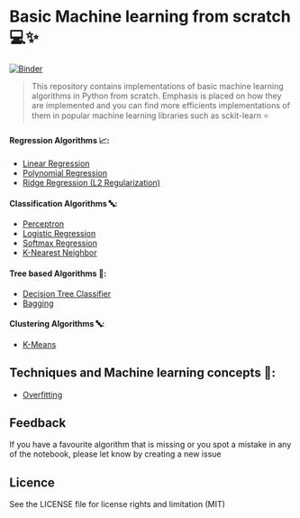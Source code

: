 # Basic Machine learning from scratch :computer::sparkles:
[![Binder](https://mybinder.org/badge_logo.svg)](https://mybinder.org/v2/gh/david-adewoyin/machine_learning_from_scatch/HEAD)  
> This repository contains implementations of basic machine learning algorithms in Python from scratch. Emphasis is placed on how they are implemented and you can find more efficients implementations of them in popular machine learning libraries such as sckit-learn :star: 

#### Regression Algorithms :chart_with_upwards_trend::
- [Linear Regression](https://github.com/david-adewoyin/machine_learning_from_scatch/blob/main/linear_regression.ipynb)
- [Polynomial Regression](https://github.com/david-adewoyin/machine_learning_basics/blob/main/polynomial_regression.ipynb)
- [Ridge Regression (L2 Regularization)](https://github.com/david-adewoyin/machine_learning_basics/blob/main/ridge_regression.ipynb)
#### Classification Algorithms :abc::
- [Perceptron](https://github.com/david-adewoyin/machine_learning_from_scatch/blob/main/perceptron.ipynb)
- [Logistic Regression](https://github.com/david-adewoyin/machine_learning_from_scatch/blob/main/logistic_regression.ipynb)
- [Softmax Regression](https://github.com/david-adewoyin/machine_learning_from_scatch/blob/main/softmax_regression.ipynb)
- [K-Nearest Neighbor](https://github.com/david-adewoyin/machine_learning_from_scatch/blob/main/k_nearest_neighbors.ipynb)


#### Tree based Algorithms :evergreen_tree::
- [Decision Tree Classifier](https://github.com/david-adewoyin/machine_learning_basics/blob/main/decision_tree.ipynb)
- [Bagging](https://github.com/david-adewoyin/machine_learning_basics/blob/main/bagging_decision_tree.ipynb)   

#### Clustering Algorithms :abc::
- [K-Means](https://github.com/david-adewoyin/machine_learning_basics/blob/main/kmeans_clustering.ipynb)

## Techniques and Machine learning concepts :star2::
- [Overfitting](https://github.com/david-adewoyin/machine_learning_basics/blob/main/overfitting.ipynb)

## Feedback
If you have a favourite algorithm that is missing or you spot a mistake in any of the notebook, please let know by creating a new issue

## Licence 
See the LICENSE file for license rights and limitation (MIT)
